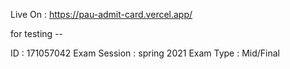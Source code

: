 Live On : https://pau-admit-card.vercel.app/

for testing --

ID : 171057042 
Exam Session : spring 2021
Exam Type : Mid/Final
